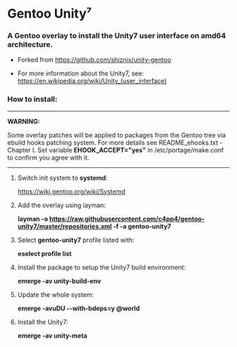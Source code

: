 # Gentoo Unity⁷

### A Gentoo overlay to install the Unity7 user interface on amd64 architecture.

- Forked from https://github.com/shiznix/unity-gentoo

- For more information about the Unity7, see: https://en.wikipedia.org/wiki/Unity_(user_interface)

### How to install:

---

**WARNING:**

Some overlay patches will be applied to packages from the Gentoo tree via ebuild hooks patching system. For more details see README_ehooks.txt - Chapter I. Set variable **EHOOK_ACCEPT="yes"** in /etc/portage/make.conf to confirm you agree with it.

---

1. Switch init system to **systemd**:

   https://wiki.gentoo.org/wiki/Systemd

2. Add the overlay using layman:

   **layman -o https://raw.githubusercontent.com/c4pp4/gentoo-unity7/master/repositories.xml -f -a gentoo-unity7**

3. Select **gentoo-unity7** profile listed with:

   **eselect profile list**

4. Install the package to setup the Unity7 build environment:

   **emerge -av unity-build-env**

5. Update the whole system:

   **emerge -avuDU --with-bdeps=y @world**

6. Install the Unity7:

   **emerge -av unity-meta**
